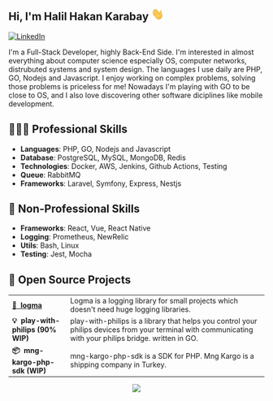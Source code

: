 <h2> Hi, I'm Halil Hakan Karabay <img src="https://raw.githubusercontent.com/ABSphreak/ABSphreak/master/gifs/Hi.gif" height="25px"></h2>

[ ![LinkedIn](https://img.shields.io/badge/LinkedIn-0077B5?style=for-the-badge&logo=linkedin&logoColor=white)](https://www.linkedin.com/in/halil-hakan-karabay)

I'm a Full-Stack Developer, highly Back-End Side. I'm interested in almost everything about computer science especially OS, computer networks, distrubuted systems and system design. The languages I use daily are PHP, GO, Nodejs and Javascript. I enjoy working on complex problems, solving those problems is priceless for me! Nowadays I'm playing with GO to be close to OS, and I also love discovering other software diciplines like mobile development.

## 🧑🏽‍💻 Professional Skills

 - **Languages**: PHP, GO, Nodejs and Javascript
 - **Database**: PostgreSQL, MySQL, MongoDB, Redis
 - **Technologies**: Docker, AWS, Jenkins, Github Actions, Testing
 - **Queue**: RabbitMQ
 - **Frameworks**: Laravel, Symfony, Express, Nestjs

## 🥴 Non-Professional Skills

 - **Frameworks**: React, Vue, React Native
 - **Logging**: Prometheus, NewRelic
 - **Utils**: Bash, Linux
 - **Testing**: Jest, Mocha

## 🏢 Open Source Projects

<table>
    <tbody>
      <tr>
      <td><a href="https://github.com/h22k/logma"><b>🍩 &nbsp;logma</b></a></td>
      <td>Logma is a logging library for small projects which doesn't need huge logging libraries.</td>
    </tr>
    <tr>
      <td><b>💡 &nbsp;play-with-philips (90% WIP)</b></td>
      <td>play-with-philips is a library that helps you control your philips devices from your terminal with communicating with your philips bridge. written in GO.</td>
    </tr>  
    <tr>
      <td><b>📦 &nbsp;mng-kargo-php-sdk (WIP)</b></td>
      <td>mng-kargo-php-sdk is a SDK for PHP. Mng Kargo is a shipping company in Turkey.</td>
    </tr>  
    </tbody>
</table>

<div align="center">
  <img src="https://profile-counter.glitch.me/h22k/count.svg?"  />
</div>

